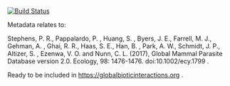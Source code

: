 [![Build Status](https://travis-ci.com/globalbioticinteractions/global-mammal-parasite-database.svg?branch=master)](https://travis-ci.com/globalbioticinteractions/global-mammal-parasite-database) 

Metadata relates to:

Stephens, P. R., Pappalardo, P. , Huang, S. , Byers, J. E., Farrell, M. J., Gehman, A. , Ghai, R. R., Haas, S. E., Han, B. , Park, A. W., Schmidt, J. P., Altizer, S. , Ezenwa, V. O. and Nunn, C. L. (2017), Global Mammal Parasite Database version 2.0. Ecology, 98: 1476-1476. doi:10.1002/ecy.1799 .

Ready to be included in https://globalbioticinteractions.org .
